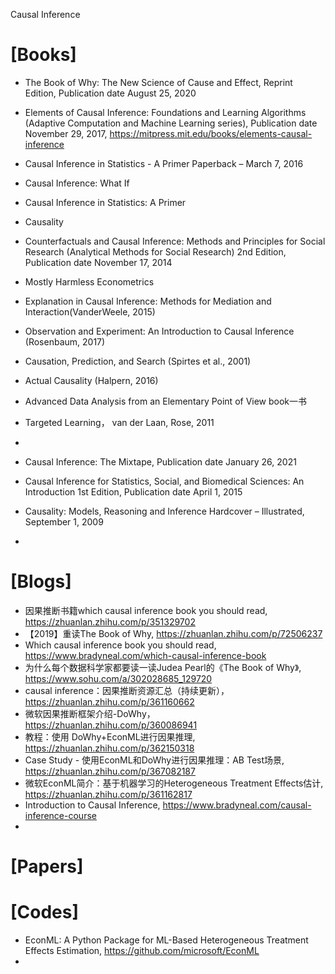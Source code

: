 Causal Inference

# [Books]
+ The Book of Why: The New Science of Cause and Effect, Reprint Edition, Publication date August 25, 2020
+ Elements of Causal Inference: Foundations and Learning Algorithms (Adaptive Computation and Machine Learning series), Publication date November 29, 2017, https://mitpress.mit.edu/books/elements-causal-inference
+ Causal Inference in Statistics - A Primer Paperback – March 7, 2016
+ Causal Inference: What If
+ Causal Inference in Statistics: A Primer
+ Causality
+ Counterfactuals and Causal Inference: Methods and Principles for Social Research (Analytical Methods for Social Research) 2nd Edition, Publication date November 17, 2014
+ Mostly Harmless Econometrics
+ Explanation in Causal Inference: Methods for Mediation and Interaction(VanderWeele, 2015)
+ Observation and Experiment: An Introduction to Causal Inference (Rosenbaum, 2017)
+ Causation, Prediction, and Search (Spirtes et al., 2001)
+ Actual Causality (Halpern, 2016)
+ Advanced Data Analysis from an Elementary Point of View book一书
+ Targeted Learning， van der Laan, Rose, 2011

+ 
+ Causal Inference: The Mixtape, Publication date January 26, 2021
+ Causal Inference for Statistics, Social, and Biomedical Sciences: An Introduction 1st Edition, Publication date April 1, 2015
+ Causality: Models, Reasoning and Inference Hardcover – Illustrated, September 1, 2009
+ 

# [Blogs]
+ 因果推断书籍which causal inference book you should read, https://zhuanlan.zhihu.com/p/351329702
+ 【2019】重读The Book of Why, https://zhuanlan.zhihu.com/p/72506237
+ Which causal inference book you should read, https://www.bradyneal.com/which-causal-inference-book
+ 为什么每个数据科学家都要读一读Judea Pearl的《The Book of Why》, https://www.sohu.com/a/302028685_129720
+ causal inference：因果推断资源汇总（持续更新）， https://zhuanlan.zhihu.com/p/361160662
+ 微软因果推断框架介绍-DoWhy， https://zhuanlan.zhihu.com/p/360086941
+ 教程：使用 DoWhy+EconML进行因果推理, https://zhuanlan.zhihu.com/p/362150318
+ Case Study - 使用EconML和DoWhy进行因果推理：AB Test场景, https://zhuanlan.zhihu.com/p/367082187
+ 微软EconML简介：基于机器学习的Heterogeneous Treatment Effects估计, https://zhuanlan.zhihu.com/p/361162817
+ Introduction to Causal Inference, https://www.bradyneal.com/causal-inference-course
+ 

# [Papers]


# [Codes]
+ EconML: A Python Package for ML-Based Heterogeneous Treatment Effects Estimation, https://github.com/microsoft/EconML
+ 
